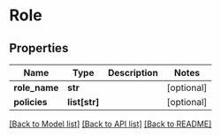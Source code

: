 # Role

## Properties
Name | Type | Description | Notes
------------ | ------------- | ------------- | -------------
**role_name** | **str** |  | [optional] 
**policies** | **list[str]** |  | [optional] 

[[Back to Model list]](../README.md#documentation-for-models) [[Back to API list]](../README.md#documentation-for-api-endpoints) [[Back to README]](../README.md)

